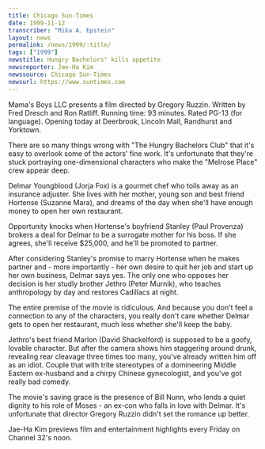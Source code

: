 ```yaml
---
title: Chicago Sun-Times
date: 1999-11-12
transcriber: "Mika A. Epstein"
layout: news
permalink: /news/1999/:title/
tags: ["1999"]
newstitle: Hungry Bachelors" kills appetite
newsreporter: Jae-Ha Kim
newssource: Chicago Sun-Times
newsurl: https://www.suntimes.com
---
```

Mama's Boys LLC presents a film directed by Gregory Ruzzin. Written by Fred Dresch and Ron Ratliff. Running time: 93 minutes. Rated PG-13 (for language). Opening today at Deerbrook, Lincoln Mall, Randhurst and Yorktown.

There are so many things wrong with "The Hungry Bachelors Club" that it's easy to overlook some of the actors' fine work. It's unfortunate that they're stuck portraying one-dimensional characters who make the "Melrose Place" crew appear deep.

Delmar Youngblood (Jorja Fox) is a gourmet chef who toils away as an insurance adjuster. She lives with her mother, young son and best friend Hortense (Suzanne Mara), and dreams of the day when she'll have enough money to open her own restaurant.

Opportunity knocks when Hortense's boyfriend Stanley (Paul Provenza) brokers a deal for Delmar to be a surrogate mother for his boss. If she agrees, she'll receive $25,000, and he'll be promoted to partner.

After considering Stanley's promise to marry Hortense when he makes partner and - more importantly - her own desire to quit her job and start up her own business, Delmar says yes.
The only one who opposes her decision is her studly brother Jethro (Peter Murnik), who teaches anthropology by day and restores Cadillacs at night.

The entire premise of the movie is ridiculous. And because you don't feel a connection to any of the characters, you really don't care whether Delmar gets to open her restaurant, much less whether she'll keep the baby.

Jethro's best friend Marlon (David Shackelford) is supposed to be a goofy, lovable character. But after the camera shows him staggering around drunk, revealing rear cleavage three times too many, you've already written him off as an idiot.
Couple that with trite stereotypes of a domineering Middle Eastern ex-husband and a chirpy Chinese gynecologist, and you've got really bad comedy.

The movie's saving grace is the presence of Bill Nunn, who lends a quiet dignity to his role of Moses - an ex-con who falls in love with Delmar. It's unfortunate that director Gregory Ruzzin didn't set the romance up better.

Jae-Ha Kim previews film and entertainment highlights every Friday on Channel 32's noon.
